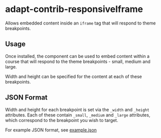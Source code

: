 adapt-contrib-responsiveIframe
===============================

Allows embedded content inside an ``iframe`` tag that will respond to theme breakpoints.


Usage
-----
Once installed, the component can be used to embed content within a course that will respond to the theme breakpoints - small, medium and large.

Width and height can be specified for the content at each of these breakpoints.


JSON Format
-----------

Width and height for each breakpoint is set via the ``_width`` and ``_height`` attributes. Each of these contain ``_small``, ``_medium`` and ``_large`` attributes, which correspond to the breakpoint you wish to target.

For example JSON format, see [example.json](https://github.com/LearningPool/adapt-contrib-responsiveIframe/blob/master/example.json)
